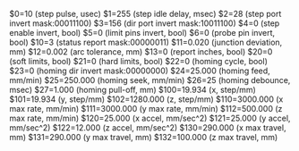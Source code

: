 $0=10 (step pulse, usec)
$1=255 (step idle delay, msec)
$2=28 (step port invert mask:00011100)
$3=156 (dir port invert mask:10011100)
$4=0 (step enable invert, bool)
$5=0 (limit pins invert, bool)
$6=0 (probe pin invert, bool)
$10=3 (status report mask:00000011)
$11=0.020 (junction deviation, mm)
$12=0.002 (arc tolerance, mm)
$13=0 (report inches, bool)
$20=0 (soft limits, bool)
$21=0 (hard limits, bool)
$22=0 (homing cycle, bool)
$23=0 (homing dir invert mask:00000000)
$24=25.000 (homing feed, mm/min)
$25=250.000 (homing seek, mm/min)
$26=25 (homing debounce, msec)
$27=1.000 (homing pull-off, mm)
$100=19.934 (x, step/mm)
$101=19.934 (y, step/mm)
$102=1280.000 (z, step/mm)
$110=3000.000 (x max rate, mm/min)
$111=3000.000 (y max rate, mm/min)
$112=500.000 (z max rate, mm/min)
$120=25.000 (x accel, mm/sec^2)
$121=25.000 (y accel, mm/sec^2)
$122=12.000 (z accel, mm/sec^2)
$130=290.000 (x max travel, mm)
$131=290.000 (y max travel, mm)
$132=100.000 (z max travel, mm)